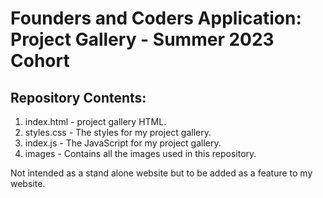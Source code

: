 # Founders and Coders Application: Project Gallery - Summer 2023 Cohort

## Repository Contents:

1. index.html - project gallery HTML.
2. styles.css - The styles for my project gallery.
3. index.js - The JavaScript for my project gallery.
4. images - Contains all the images used in this repository.

Not intended as a stand alone website but to be added as a feature to my website.
